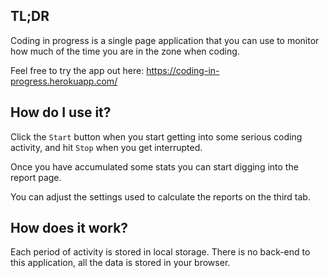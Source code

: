 ## TL;DR

Coding in progress is a single page application that you can use to monitor how much of the time you are in the zone when coding.

Feel free to try the app out here: https://coding-in-progress.herokuapp.com/

## How do I use it?

Click the `Start` button when you start getting into some serious coding activity, and hit `Stop` when you get interrupted.

Once you have accumulated some stats you can start digging into the report page.

You can adjust the settings used to calculate the reports on the third tab.

## How does it work?

Each period of activity is stored in local storage. There is no back-end to this application, all the data is stored in your browser.
